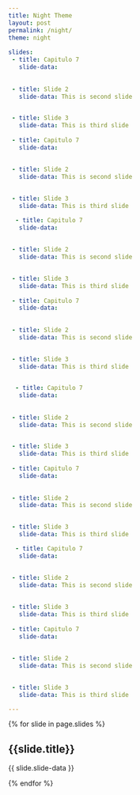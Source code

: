 ```yaml
---
title: Night Theme
layout: post
permalink: /night/
theme: night
 
slides:
 - title: Capitulo 7
   slide-data: 
 
     
 - title: Slide 2
   slide-data: This is second slide

   
 - title: Slide 3
   slide-data: This is third slide
  
 - title: Capitulo 7
   slide-data: 
 
     
 - title: Slide 2
   slide-data: This is second slide

   
 - title: Slide 3
   slide-data: This is third slide

  - title: Capitulo 7
   slide-data: 
 
     
 - title: Slide 2
   slide-data: This is second slide

   
 - title: Slide 3
   slide-data: This is third slide
  
 - title: Capitulo 7
   slide-data: 
 
     
 - title: Slide 2
   slide-data: This is second slide

   
 - title: Slide 3
   slide-data: This is third slide

  
  - title: Capitulo 7
   slide-data: 
 
     
 - title: Slide 2
   slide-data: This is second slide

   
 - title: Slide 3
   slide-data: This is third slide
  
 - title: Capitulo 7
   slide-data: 
 
     
 - title: Slide 2
   slide-data: This is second slide

   
 - title: Slide 3
   slide-data: This is third slide

  - title: Capitulo 7
   slide-data: 
 
     
 - title: Slide 2
   slide-data: This is second slide

   
 - title: Slide 3
   slide-data: This is third slide
  
 - title: Capitulo 7
   slide-data: 
 
     
 - title: Slide 2
   slide-data: This is second slide

   
 - title: Slide 3
   slide-data: This is third slide

---
```


{% for slide in page.slides %}
                    
<section data-background="{% if slide.background %}{{slide.background}}{% else %}{{page.background}}{% endif %}"><h1>{{slide.title}}</h1>{{ slide.slide-data }}</section>
                    
{% endfor %}
    
